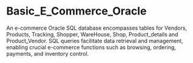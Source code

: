 # Basic_E_Commerce_Oracle
An e-commerce Oracle SQL database encompasses tables for Vendors, Products, Tracking, Shopper, WareHouse, Shop, Product_details and Product_Vendor. SQL queries facilitate data retrieval and management, enabling crucial e-commerce functions such as browsing, ordering, payments, and inventory control.
